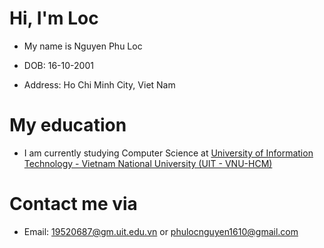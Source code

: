 # Hi, I'm Loc

- My name is Nguyen Phu Loc


- DOB: 16-10-2001

- Address: Ho Chi Minh City, Viet Nam

# My education

- I am currently studying Computer Science at [University of Information Technology - Vietnam National University (UIT - VNU-HCM)](https://en.uit.edu.vn/overview-vnuhcm-university-information-technology)   


# Contact me via

- Email: 19520687@gm.uit.edu.vn or phulocnguyen1610@gmail.com


